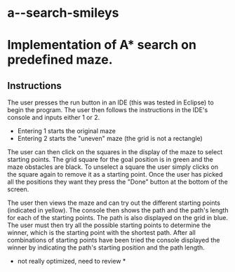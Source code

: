 # a--search-smileys
# Implementation of A* search on predefined maze.

## Instructions
The user presses the run button in an IDE (this was tested in Eclipse) to begin the program.
The user then follows the instructions in the IDE's console and inputs either 1 or 2.
  * Entering 1 starts the original maze
  * Entering 2 starts the "uneven" maze (the grid is not a rectangle)

The user can then click on the squares in the display of the maze to select starting points. The grid square for the goal position is in green and the maze obstacles are black.
To unselect a square the user simply clicks on the square again to remove it as a starting point.
Once the user has picked all the positions they want they press the "Done" button at the bottom of the screen.

The user then views the maze and can try out the different starting points (indicated in yellow). The console then shows the path and the path's length for each of the starting points. The path is also displayed on the grid in blue.
The user must then try all the possible starting points to determine the winner, which is the starting point with the shortest path. 
After all combinations of starting points have been tried the console displayed the winner by indicating the path's starting position and the path length.

* not really optimized, need to review *
